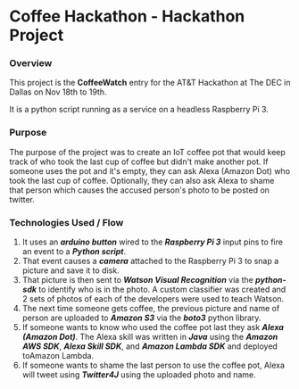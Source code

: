 # Coffee Hackathon - Hackathon Project

### Overview
This project is the **CoffeeWatch** entry for the AT&T Hackathon at The DEC in Dallas on Nov 18th to 19th.

It is a python script running as a service on a headless Raspberry Pi 3.

### Purpose

The purpose of the project was to create an IoT coffee pot that would keep track of who took the last cup of coffee but didn't make another pot.  If someone uses the pot and it's empty, they can ask Alexa (Amazon Dot) who took the last cup of coffee.  Optionally, they can also ask Alexa to shame that person which causes the accused person's photo to be posted on twitter.

### Technologies Used / Flow

1. It uses an ***arduino button*** wired to the ***Raspberry Pi 3*** input pins to fire an event to a ***Python script***.  
2. That event causes a ***camera*** attached to the Raspberry Pi 3 to snap a picture and save it to disk.
3. That picture is then sent to ***Watson Visual Recognition*** via the ***python-sdk*** to identify who is in the photo.  A custom classifier was created and 2 sets of photos of each of the developers were used to teach Watson.
4. The next time someone gets coffee, the previous picture and name of person are uploaded to ***Amazon S3*** via the ***boto3*** python library.
5. If someone wants to know who used the coffee pot last they ask ***Alexa (Amazon Dot)***.  The Alexa skill was written in ***Java*** using the ***Amazon AWS SDK***, ***Alexa Skill SDK***, and ***Amazon Lambda SDK*** and deployed toAmazon Lambda.
6. If someone wants to shame the last person to use the coffee pot, Alexa will tweet using ***Twitter4J*** using the uploaded photo and name.

### Configuration

* A `config.json` file must be created populated with the Watson service credentials key and the Amazon S3 bucket name.  An example of this config can be found in `config_example.json`
* Amazon CLI must be installed and configured on the Raspberry Pi.
* `takeTimPics.sh` and `takeDanielPics.sh` can be used to create 50+ pics of someone using the Raspberry Pi 3 camera.
* After zipping those pics, `watson_training.py` can be used to teach Watson.
* Running coffee.py will start the process that waits for a button press.
